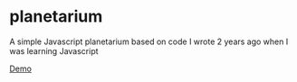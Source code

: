 # planetarium
A simple Javascript planetarium based on code I wrote 2 years ago when I was learning Javascript

[Demo](https://michi83.github.io/planetarium/)
